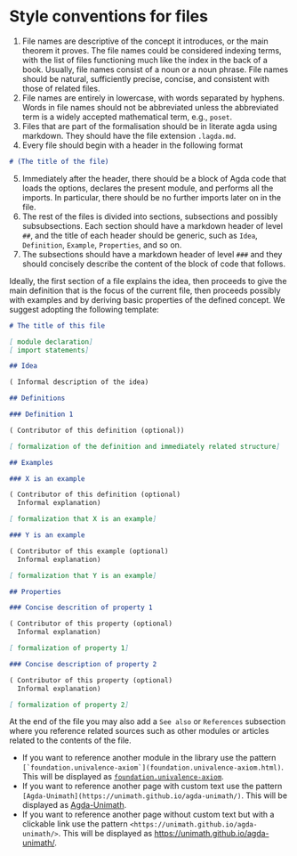
# Style conventions for files

1. File names are descriptive of the concept it introduces, or the main theorem it proves. The file names could be considered indexing terms, with the list of files functioning much like the index in the back of a book. Usually, file names consist of a noun or a noun phrase. File names should be natural, sufficiently precise, concise, and consistent with those of related files. 
2. File names are entirely in lowercase, with words separated by hyphens. Words in file names should not be abbreviated unless the abbreviated term is a widely accepted mathematical term, e.g., `poset`.
3. Files that are part of the formalisation should be in literate agda using markdown. They should have the file extension `.lagda.md`.
4. Every file should begin with a header in the following format
```md
# (The title of the file)
```
5. Immediately after the header, there should be a block of Agda code that loads the options, declares the present module, and performs all the imports. In particular, there should be no further imports later on in the file.
6. The rest of the files is divided into sections, subsections and possibly subsubsections. Each section should have a markdown header of level `##`, and the title of each header should be generic, such as `Idea`, `Definition`, `Example`, `Properties`, and so on. 
7. The subsections should have a markdown header of level `###` and they should concisely describe the content of the block of code that follows.

Ideally, the first section of a file explains the idea, then proceeds to give the main definition that is the focus of the current file, then proceeds possibly with examples and by deriving basic properties of the defined concept. We suggest adopting the following template:

```md
# The title of this file

[ module declaration]
[ import statements]

## Idea

( Informal description of the idea)

## Definitions

### Definition 1

( Contributor of this definition (optional))

[ formalization of the definition and immediately related structure]

## Examples

### X is an example

( Contributor of this definition (optional)
  Informal explanation)

[ formalization that X is an example]

### Y is an example

( Contributor of this example (optional)
  Informal explanation)

[ formalization that Y is an example]

## Properties

### Concise descrition of property 1

( Contributor of this property (optional)
  Informal explanation)

[ formalization of property 1]

### Concise description of property 2

( Contributor of this property (optional)
  Informal explanation)

[ formalization of property 2]
```

At the end of the file you may also add a `See also` or `References` subsection where you reference related sources such as other modules or articles related to the contents of the file.

- If you want to reference another module in the library use the pattern
  ```[`foundation.univalence-axiom`](foundation.univalence-axiom.html)```.
  This will be displayed as [`foundation.univalence-axiom`](foundation.univalence-axiom.html).
- If you want to reference another page with custom text use the pattern ```[Agda-Unimath](https://unimath.github.io/agda-unimath/)```.
  This will be displayed as [Agda-Unimath](https://unimath.github.io/agda-unimath/).
- If you want to reference another page without custom text but with a clickable link use the pattern ```<https://unimath.github.io/agda-unimath/>```.
  This will be displayed as <https://unimath.github.io/agda-unimath/>.
